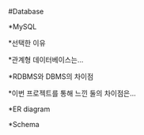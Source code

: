 #Database

*MySQL

 *선택한 이유
 
  *관계형 데이터베이스는...
  
 *RDBMS와 DBMS의 차이점
 
  *이번 프로젝트를 통해 느낀 둘의 차이점은...
  
 *ER diagram
 
 *Schema
